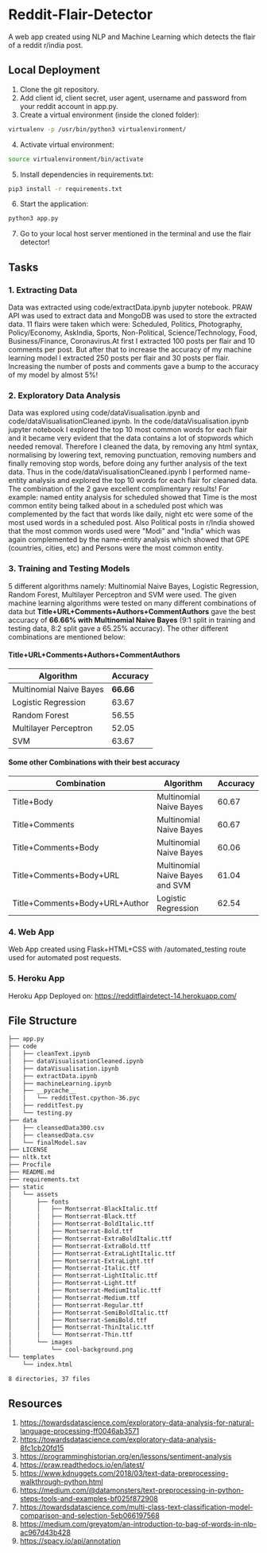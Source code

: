 # Reddit-Flair-Detector
A web app created using NLP and Machine Learning which detects the flair of a reddit r/india post.

## Local Deployment
1. Clone the git repository.
2. Add client id, client secret, user agent, username and password from your reddit account in app.py.
3. Create a virtual environment (inside the cloned folder):
```bash
virtualenv -p /usr/bin/python3 virtualenvironment/
```
4. Activate virtual environment:
```bash
source virtualenvironment/bin/activate
```
5. Install dependencies in requirements.txt:
```bash
pip3 install -r requirements.txt
```
6. Start the application:
```bash
python3 app.py
```
7. Go to your local host server mentioned in the terminal and use the flair detector!

## Tasks

### 1. Extracting Data
Data was extracted using code/extractData.ipynb jupyter notebook. PRAW API was used to extract data and MongoDB was used to store the extracted data. 11 flairs were taken which were: Scheduled, Politics, Photography, Policy/Economy, AskIndia, Sports, Non-Political, Science/Technology, Food, Business/Finance, Coronavirus.At first I extracted 100 posts per flair and 10 comments per post. But after that to increase the accuracy of my machine learning model I extracted 250 posts per flair and 30 posts per flair. Increasing the number of posts and comments gave a bump to the accuracy of my model by almost 5%!

### 2. Exploratory Data Analysis
Data was explored using code/dataVisualisation.ipynb and code/dataVisualisationCleaned.ipynb. In the code/dataVisualisation.ipynb jupyter notebook I explored the top 10 most common words for each flair and it became very evident that the data contains a lot of stopwords which needed removal. Therefore I cleaned the data, by removing any html syntax, normalising by lowering text, removing punctuation, removing numbers and finally removing stop words, before doing any further analysis of the text data.
Thus in the code/dataVisualisationCleaned.ipynb I performed name-entity analysis and explored the top 10 words for each flair for cleaned data. The combination of the 2 gave excellent complimentary results! For example: named entity analysis for scheduled showed that Time is the most common entity being talked about in a scheduled post which was complemented by the fact that words like daily, night etc were some of the most used words in a scheduled post. Also Political posts in r/India showed that the most common words used were "Modi" and "India" which was again complemented by the name-entity analysis which showed that GPE (countries, cities, etc) and Persons were the most common entity.

### 3. Training and Testing Models 
5 different algorithms namely: Multinomial Naive Bayes, Logistic Regression, Random Forest, Multilayer Perceptron and SVM were used. The given machine learning algorithms were tested on many different combinations of data but **Title+URL+Comments+Authors+CommentAuthors** gave the best accuracy of **66.66% with Multinomial Naive Bayes** (9:1 split in training and testing data, 8:2 split gave a 65.25% accuracy). The other different combinations are mentioned below:
#### Title+URL+Comments+Authors+CommentAuthors
**Algorithm** | **Accuracy**
------------ | -------------
Multinomial Naive Bayes | **66.66**
Logistic Regression | 63.67
Random Forest | 56.55
Multilayer Perceptron | 52.05
SVM | 63.67

#### Some other Combinations with their best accuracy
Combination | Algorithm | Accuracy
------------ | -------------|----------
Title+Body|Multinomial Naive Bayes|60.67
Title+Comments|Multinomial Naive Bayes|60.67
Title+Comments+Body|Multinomial Naive Bayes|60.06
Title+Comments+Body+URL|Multinomial Naive Bayes and SVM|61.04
Title+Comments+Body+URL+Author |Logistic Regression|62.54

### 4. Web App
Web App created using Flask+HTML+CSS with /automated_testing route used for automated post requests.

### 5. Heroku App
Heroku App Deployed on: https://redditflairdetect-14.herokuapp.com/

## File Structure
```bash
├── app.py
├── code
│   ├── cleanText.ipynb
│   ├── dataVisualisationCleaned.ipynb
│   ├── dataVisualisation.ipynb
│   ├── extractData.ipynb
│   ├── machineLearning.ipynb
│   ├── __pycache__
│   │   └── redditTest.cpython-36.pyc
│   ├── redditTest.py
│   └── testing.py
├── data
│   ├── cleansedData300.csv
│   ├── cleansedData.csv
│   └── finalModel.sav
├── LICENSE
├── nltk.txt
├── Procfile
├── README.md
├── requirements.txt
├── static
│   └── assets
│       ├── fonts
│       │   ├── Montserrat-BlackItalic.ttf
│       │   ├── Montserrat-Black.ttf
│       │   ├── Montserrat-BoldItalic.ttf
│       │   ├── Montserrat-Bold.ttf
│       │   ├── Montserrat-ExtraBoldItalic.ttf
│       │   ├── Montserrat-ExtraBold.ttf
│       │   ├── Montserrat-ExtraLightItalic.ttf
│       │   ├── Montserrat-ExtraLight.ttf
│       │   ├── Montserrat-Italic.ttf
│       │   ├── Montserrat-LightItalic.ttf
│       │   ├── Montserrat-Light.ttf
│       │   ├── Montserrat-MediumItalic.ttf
│       │   ├── Montserrat-Medium.ttf
│       │   ├── Montserrat-Regular.ttf
│       │   ├── Montserrat-SemiBoldItalic.ttf
│       │   ├── Montserrat-SemiBold.ttf
│       │   ├── Montserrat-ThinItalic.ttf
│       │   └── Montserrat-Thin.ttf
│       └── images
│           └── cool-background.png
└── templates
    └── index.html

8 directories, 37 files

```

## Resources

1. https://towardsdatascience.com/exploratory-data-analysis-for-natural-language-processing-ff0046ab3571
2. https://towardsdatascience.com/exploratory-data-analysis-8fc1cb20fd15
3. https://programminghistorian.org/en/lessons/sentiment-analysis
4. https://praw.readthedocs.io/en/latest/
5. https://www.kdnuggets.com/2018/03/text-data-preprocessing-walkthrough-python.html
6. https://medium.com/@datamonsters/text-preprocessing-in-python-steps-tools-and-examples-bf025f872908
7. https://towardsdatascience.com/multi-class-text-classification-model-comparison-and-selection-5eb066197568
8. https://medium.com/greyatom/an-introduction-to-bag-of-words-in-nlp-ac967d43b428
9. https://spacy.io/api/annotation
